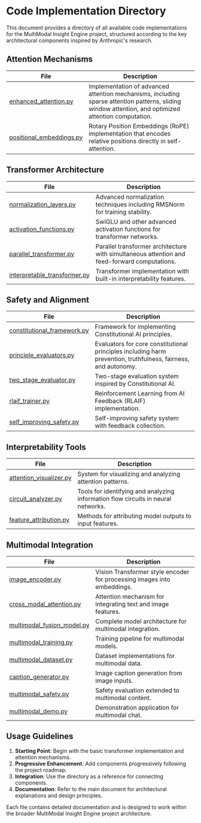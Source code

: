 # Code Implementation Directory

This document provides a directory of all available code implementations for the MultiModal Insight Engine project, structured according to the key architectural components inspired by Anthropic's research.

## Attention Mechanisms

| File | Description |
|------|-------------|
| [enhanced_attention.py](enhanced_attention) | Implementation of advanced attention mechanisms, including sparse attention patterns, sliding window attention, and optimized attention computation. |
| [positional_embeddings.py](positional_embeddings) | Rotary Position Embeddings (RoPE) implementation that encodes relative positions directly in self-attention. |

## Transformer Architecture

| File | Description |
|------|-------------|
| [normalization_layers.py](normalization_layers) | Advanced normalization techniques including RMSNorm for training stability. |
| [activation_functions.py](activation_functions) | SwiGLU and other advanced activation functions for transformer networks. |
| [parallel_transformer.py](parallel_transformer) | Parallel transformer architecture with simultaneous attention and feed-forward computations. |
| [interpretable_transformer.py](interpretable_transformer) | Transformer implementation with built-in interpretability features. |

## Safety and Alignment

| File | Description |
|------|-------------|
| [constitutional_framework.py](constitutional_framework) | Framework for implementing Constitutional AI principles. |
| [principle_evaluators.py](principle_evaluators) | Evaluators for core constitutional principles including harm prevention, truthfulness, fairness, and autonomy. |
| [two_stage_evaluator.py](two_stage_evaluator) | Two-stage evaluation system inspired by Constitutional AI. |
| [rlaif_trainer.py](rlaif_trainer) | Reinforcement Learning from AI Feedback (RLAIF) implementation. |
| [self_improving_safety.py](self_improving_safety) | Self-improving safety system with feedback collection. |

## Interpretability Tools

| File | Description |
|------|-------------|
| [attention_visualizer.py](attention_visualizer) | System for visualizing and analyzing attention patterns. |
| [circuit_analyzer.py](circuit_analyzer) | Tools for identifying and analyzing information flow circuits in neural networks. |
| [feature_attribution.py](feature_attribution) | Methods for attributing model outputs to input features. |

## Multimodal Integration

| File | Description |
|------|-------------|
| [image_encoder.py](image_encoder) | Vision Transformer style encoder for processing images into embeddings. |
| [cross_modal_attention.py](cross_modal_attention) | Attention mechanism for integrating text and image features. |
| [multimodal_fusion_model.py](multimodal_fusion_model) | Complete model architecture for multimodal integration. |
| [multimodal_training.py](multimodal_training) | Training pipeline for multimodal models. |
| [multimodal_dataset.py](multimodal_dataset) | Dataset implementations for multimodal data. |
| [caption_generator.py](caption_generator) | Image caption generation from image inputs. |
| [multimodal_safety.py](multimodal_safety) | Safety evaluation extended to multimodal content. |
| [multimodal_demo.py](multimodal_demo) | Demonstration application for multimodal chat. |

## Usage Guidelines

1. **Starting Point**: Begin with the basic transformer implementation and attention mechanisms.
2. **Progressive Enhancement**: Add components progressively following the project roadmap.
3. **Integration**: Use the directory as a reference for connecting components.
4. **Documentation**: Refer to the main document for architectural explanations and design principles.

Each file contains detailed documentation and is designed to work within the broader MultiModal Insight Engine project architecture.
